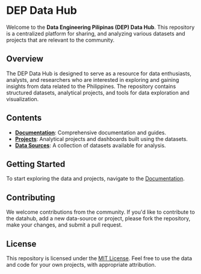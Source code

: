 # DEP Data Hub

Welcome to the **Data Engineering Pilipinas (DEP) Data Hub**. This repository is a centralized platform for sharing, and analyzing various datasets and projects that are relevant to the community.

## Overview

The DEP Data Hub is designed to serve as a resource for data enthusiasts, analysts, and researchers who are interested in exploring and gaining insights from data related to the Philippines. The repository contains structured datasets, analytical projects, and tools for data exploration and visualization.

## Contents

- **[Documentation](docs/index.md)**: Comprehensive documentation and guides.
- **[Projects](docs/projects.md)**: Analytical projects and dashboards built using the datasets.
- **[Data Sources](docs/data-sources.md)**: A collection of datasets available for analysis.

## Getting Started

To start exploring the data and projects, navigate to the [Documentation](docs/index.md).

## Contributing

We welcome contributions from the community. If you'd like to contribute to the datahub, add a new data-source or project, please fork the repository, make your changes, and submit a pull request.

## License

This repository is licensed under the [MIT License](LICENSE). Feel free to use the data and code for your own projects, with appropriate attribution.

